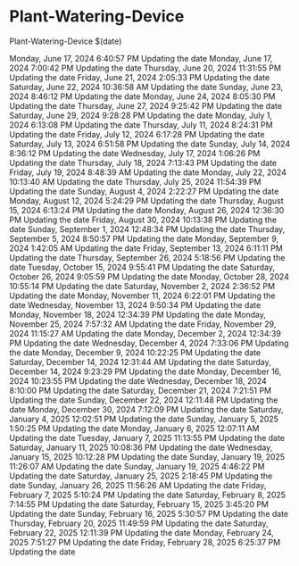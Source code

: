 # Plant-Watering-Device
Plant-Watering-Device
$(date) 
 
 M o n d a y ,   J u n e   1 7 ,   2 0 2 4   6 : 4 0 : 5 7   P M  
 U p d a t i n g   t h e   d a t e  
  
  
  
 M o n d a y ,   J u n e   1 7 ,   2 0 2 4   7 : 0 0 : 4 2   P M  
 U p d a t i n g   t h e   d a t e  
  
  
  
 T h u r s d a y ,   J u n e   2 0 ,   2 0 2 4   1 1 : 3 1 : 5 5   P M  
 U p d a t i n g   t h e   d a t e  
  
  
  
 F r i d a y ,   J u n e   2 1 ,   2 0 2 4   2 : 0 5 : 3 3   P M  
 U p d a t i n g   t h e   d a t e  
  
  
  
 S a t u r d a y ,   J u n e   2 2 ,   2 0 2 4   1 0 : 3 6 : 5 8   A M  
 U p d a t i n g   t h e   d a t e  
  
  
  
 S u n d a y ,   J u n e   2 3 ,   2 0 2 4   8 : 4 6 : 1 2   P M  
 U p d a t i n g   t h e   d a t e  
  
  
  
 M o n d a y ,   J u n e   2 4 ,   2 0 2 4   8 : 0 5 : 3 0   P M  
 U p d a t i n g   t h e   d a t e  
  
  
  
 T h u r s d a y ,   J u n e   2 7 ,   2 0 2 4   9 : 2 5 : 4 2   P M  
 U p d a t i n g   t h e   d a t e  
  
  
  
 S a t u r d a y ,   J u n e   2 9 ,   2 0 2 4   9 : 2 8 : 2 8   P M  
 U p d a t i n g   t h e   d a t e  
  
  
  
 M o n d a y ,   J u l y   1 ,   2 0 2 4   6 : 1 3 : 0 8   P M  
 U p d a t i n g   t h e   d a t e  
  
  
  
 T h u r s d a y ,   J u l y   1 1 ,   2 0 2 4   8 : 2 4 : 3 1   P M  
 U p d a t i n g   t h e   d a t e  
  
  
  
 F r i d a y ,   J u l y   1 2 ,   2 0 2 4   6 : 1 7 : 2 8   P M  
 U p d a t i n g   t h e   d a t e  
  
  
  
 S a t u r d a y ,   J u l y   1 3 ,   2 0 2 4   6 : 5 1 : 5 8   P M  
 U p d a t i n g   t h e   d a t e  
  
  
  
 S u n d a y ,   J u l y   1 4 ,   2 0 2 4   8 : 3 6 : 1 2   P M  
 U p d a t i n g   t h e   d a t e  
  
  
  
 W e d n e s d a y ,   J u l y   1 7 ,   2 0 2 4   1 : 0 6 : 2 6   P M  
 U p d a t i n g   t h e   d a t e  
  
  
  
 T h u r s d a y ,   J u l y   1 8 ,   2 0 2 4   7 : 1 3 : 4 3   P M  
 U p d a t i n g   t h e   d a t e  
  
  
  
 F r i d a y ,   J u l y   1 9 ,   2 0 2 4   8 : 4 8 : 3 9   A M  
 U p d a t i n g   t h e   d a t e  
  
  
  
 M o n d a y ,   J u l y   2 2 ,   2 0 2 4   1 0 : 1 3 : 4 0   A M  
 U p d a t i n g   t h e   d a t e  
  
  
  
 T h u r s d a y ,   J u l y   2 5 ,   2 0 2 4   1 1 : 5 4 : 3 9   P M  
 U p d a t i n g   t h e   d a t e  
  
  
  
 S u n d a y ,   A u g u s t   4 ,   2 0 2 4   2 : 2 2 : 2 7   P M  
 U p d a t i n g   t h e   d a t e  
  
  
  
 M o n d a y ,   A u g u s t   1 2 ,   2 0 2 4   5 : 2 4 : 2 9   P M  
 U p d a t i n g   t h e   d a t e  
  
  
  
 T h u r s d a y ,   A u g u s t   1 5 ,   2 0 2 4   6 : 1 3 : 2 4   P M  
 U p d a t i n g   t h e   d a t e  
  
  
  
 M o n d a y ,   A u g u s t   2 6 ,   2 0 2 4   1 2 : 3 6 : 3 0   P M  
 U p d a t i n g   t h e   d a t e  
  
  
  
 F r i d a y ,   A u g u s t   3 0 ,   2 0 2 4   1 0 : 1 3 : 3 8   P M  
 U p d a t i n g   t h e   d a t e  
  
  
  
 S u n d a y ,   S e p t e m b e r   1 ,   2 0 2 4   1 2 : 4 8 : 3 4   P M  
 U p d a t i n g   t h e   d a t e  
  
  
  
 T h u r s d a y ,   S e p t e m b e r   5 ,   2 0 2 4   8 : 5 0 : 5 7   P M  
 U p d a t i n g   t h e   d a t e  
  
  
  
 M o n d a y ,   S e p t e m b e r   9 ,   2 0 2 4   1 : 4 2 : 0 5   A M  
 U p d a t i n g   t h e   d a t e  
  
  
  
 F r i d a y ,   S e p t e m b e r   1 3 ,   2 0 2 4   6 : 1 1 : 1 1   P M  
 U p d a t i n g   t h e   d a t e  
  
  
  
 T h u r s d a y ,   S e p t e m b e r   2 6 ,   2 0 2 4   5 : 1 8 : 5 6   P M  
 U p d a t i n g   t h e   d a t e  
  
  
  
 T u e s d a y ,   O c t o b e r   1 5 ,   2 0 2 4   9 : 5 5 : 4 1   P M  
 U p d a t i n g   t h e   d a t e  
  
  
  
 S a t u r d a y ,   O c t o b e r   2 6 ,   2 0 2 4   9 : 0 5 : 5 9   P M  
 U p d a t i n g   t h e   d a t e  
  
  
  
 M o n d a y ,   O c t o b e r   2 8 ,   2 0 2 4   1 0 : 5 5 : 1 4   P M  
 U p d a t i n g   t h e   d a t e  
  
  
  
 S a t u r d a y ,   N o v e m b e r   2 ,   2 0 2 4   2 : 3 6 : 5 2   P M  
 U p d a t i n g   t h e   d a t e  
  
  
  
 M o n d a y ,   N o v e m b e r   1 1 ,   2 0 2 4   6 : 2 2 : 0 1   P M  
 U p d a t i n g   t h e   d a t e  
  
  
  
 W e d n e s d a y ,   N o v e m b e r   1 3 ,   2 0 2 4   9 : 5 0 : 3 4   P M  
 U p d a t i n g   t h e   d a t e  
  
  
  
 M o n d a y ,   N o v e m b e r   1 8 ,   2 0 2 4   1 2 : 3 4 : 3 9   P M  
 U p d a t i n g   t h e   d a t e  
  
  
  
 M o n d a y ,   N o v e m b e r   2 5 ,   2 0 2 4   7 : 5 7 : 3 2   A M  
 U p d a t i n g   t h e   d a t e  
  
  
  
 F r i d a y ,   N o v e m b e r   2 9 ,   2 0 2 4   1 1 : 1 5 : 2 7   A M  
 U p d a t i n g   t h e   d a t e  
  
  
  
 M o n d a y ,   D e c e m b e r   2 ,   2 0 2 4   1 2 : 3 4 : 3 9   P M  
 U p d a t i n g   t h e   d a t e  
  
  
  
 W e d n e s d a y ,   D e c e m b e r   4 ,   2 0 2 4   7 : 3 3 : 0 6   P M  
 U p d a t i n g   t h e   d a t e  
  
  
  
 M o n d a y ,   D e c e m b e r   9 ,   2 0 2 4   1 0 : 2 2 : 2 5   P M  
 U p d a t i n g   t h e   d a t e  
  
  
  
 S a t u r d a y ,   D e c e m b e r   1 4 ,   2 0 2 4   1 2 : 3 1 : 4 4   A M  
 U p d a t i n g   t h e   d a t e  
  
  
  
 S a t u r d a y ,   D e c e m b e r   1 4 ,   2 0 2 4   9 : 2 3 : 2 9   P M  
 U p d a t i n g   t h e   d a t e  
  
  
  
 M o n d a y ,   D e c e m b e r   1 6 ,   2 0 2 4   1 0 : 2 3 : 5 5   P M  
 U p d a t i n g   t h e   d a t e  
  
  
  
 W e d n e s d a y ,   D e c e m b e r   1 8 ,   2 0 2 4   8 : 1 0 : 0 0   P M  
 U p d a t i n g   t h e   d a t e  
  
  
  
 S a t u r d a y ,   D e c e m b e r   2 1 ,   2 0 2 4   7 : 2 1 : 5 1   P M  
 U p d a t i n g   t h e   d a t e  
  
  
  
 S u n d a y ,   D e c e m b e r   2 2 ,   2 0 2 4   1 2 : 1 1 : 4 8   P M  
 U p d a t i n g   t h e   d a t e  
  
  
  
 M o n d a y ,   D e c e m b e r   3 0 ,   2 0 2 4   7 : 1 2 : 0 9   P M  
 U p d a t i n g   t h e   d a t e  
  
  
  
 S a t u r d a y ,   J a n u a r y   4 ,   2 0 2 5   1 2 : 0 2 : 5 1   P M  
 U p d a t i n g   t h e   d a t e  
  
  
  
 S u n d a y ,   J a n u a r y   5 ,   2 0 2 5   1 : 5 0 : 2 5   P M  
 U p d a t i n g   t h e   d a t e  
  
  
  
 M o n d a y ,   J a n u a r y   6 ,   2 0 2 5   1 2 : 0 7 : 1 1   A M  
 U p d a t i n g   t h e   d a t e  
  
  
  
 T u e s d a y ,   J a n u a r y   7 ,   2 0 2 5   1 1 : 1 3 : 5 5   P M  
 U p d a t i n g   t h e   d a t e  
  
  
  
 S a t u r d a y ,   J a n u a r y   1 1 ,   2 0 2 5   1 0 : 0 8 : 3 6   P M  
 U p d a t i n g   t h e   d a t e  
  
  
  
 W e d n e s d a y ,   J a n u a r y   1 5 ,   2 0 2 5   1 0 : 1 2 : 2 8   P M  
 U p d a t i n g   t h e   d a t e  
  
  
  
 S u n d a y ,   J a n u a r y   1 9 ,   2 0 2 5   1 1 : 2 6 : 0 7   A M  
 U p d a t i n g   t h e   d a t e  
  
  
  
 S u n d a y ,   J a n u a r y   1 9 ,   2 0 2 5   4 : 4 6 : 2 2   P M  
 U p d a t i n g   t h e   d a t e  
  
  
  
 S a t u r d a y ,   J a n u a r y   2 5 ,   2 0 2 5   2 : 1 8 : 4 5   P M  
 U p d a t i n g   t h e   d a t e  
  
  
  
 S u n d a y ,   J a n u a r y   2 6 ,   2 0 2 5   1 1 : 5 6 : 2 6   A M  
 U p d a t i n g   t h e   d a t e  
  
  
  
 F r i d a y ,   F e b r u a r y   7 ,   2 0 2 5   5 : 1 0 : 2 4   P M  
 U p d a t i n g   t h e   d a t e  
  
  
  
 S a t u r d a y ,   F e b r u a r y   8 ,   2 0 2 5   7 : 1 4 : 5 5   P M  
 U p d a t i n g   t h e   d a t e  
  
  
  
 S a t u r d a y ,   F e b r u a r y   1 5 ,   2 0 2 5   3 : 4 5 : 2 0   P M  
 U p d a t i n g   t h e   d a t e  
  
  
  
 S u n d a y ,   F e b r u a r y   1 6 ,   2 0 2 5   5 : 3 0 : 5 7   P M  
 U p d a t i n g   t h e   d a t e  
  
  
  
 T h u r s d a y ,   F e b r u a r y   2 0 ,   2 0 2 5   1 1 : 4 9 : 5 9   P M  
 U p d a t i n g   t h e   d a t e  
  
  
  
 S a t u r d a y ,   F e b r u a r y   2 2 ,   2 0 2 5   1 2 : 1 1 : 3 9   P M  
 U p d a t i n g   t h e   d a t e  
  
  
  
 M o n d a y ,   F e b r u a r y   2 4 ,   2 0 2 5   7 : 5 1 : 2 7   P M  
 U p d a t i n g   t h e   d a t e  
  
  
  
 F r i d a y ,   F e b r u a r y   2 8 ,   2 0 2 5   6 : 2 5 : 3 7   P M  
 U p d a t i n g   t h e   d a t e  
  
  
 